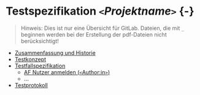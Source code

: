 
# Testspezifikation *`<`Projektname`>`* {-}

> Hinweis: Dies ist nur eine Übersicht für GitLab. Dateien, die mit `_` beginnen werden bei der Erstellung 
> der pdf-Dateien nicht berücksichtigt! 

- [Zusammenfassung und Historie](01_Zusammenfassung_und_Historie.md)
- [Testkonzept](02_Testkonzept.md)
- [Testfallspezifikation](03_Testfallspezifikation.md)
  - [AF Nutzer anmelden (`<`Author:in`>`)](03_03_01_AF_NutzerAnmelden)
  - ...
- [Testprotokoll](04_Testprotokoll.md)




